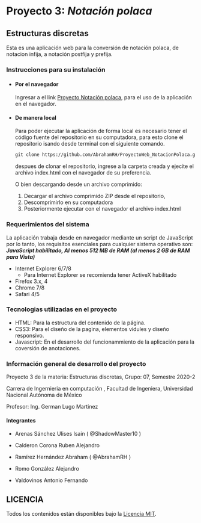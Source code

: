 # Proyecto 3: _Notación polaca_

## Estructuras discretas

Esta es una aplicación web para la conversión de notación polaca, de notacion infija, a notación postfija y prefija.

### Instrucciones para su instalación

* #### Por el navegador

  Ingresar a el link [Proyecto Notación polaca](https://abrahamrh.github.io/ProyectoWeb_NotacionPolaca/), para el uso de la aplicación en el navegador.

* #### De manera local

  Para poder ejecutar la aplicación de forma local es necesario tener el código fuente del repositorio en su computadora, para esto clone el repositorio isando desde terminal con el siguiente comando.

	```Markdown
	git clone https://github.com/AbrahamRH/ProyectoWeb_NotacionPolaca.git
	```

	despues de clonar el repositorio, ingrese a la carpeta creada y ejecite el archivo index.html con el navegador de su preferencia.

	O bien descargando desde un archivo comprimido:

	 1. Decargar el archivo comprimido ZIP desde el repositorio, 
	 2. Descomprimirlo en su computadora
	 3. Posteriormente ejecutar con el navegador el archivo index.html

### Requerimientos del sistema

La aplicación trabaja desde en navegador mediante un script de JavaScript
por lo tanto, los requisitos esenciales para cualquier sistema operativo son:
***JavaScript habilitado, Al menos 512 MB de RAM (al menos 2 GB de RAM para Vista)***

* Internet Explorer 6/7/8
  * Para Internet Explorer se recomienda tener ActiveX habilitado
* Firefox 3.x, 4
* Chrome 7/8
* Safari 4/5

### Tecnologias utilizadas en el proyecto

* HTML: Para la estructura del contenido de la página.
* CSS3: Para el diseño de la pagina, elementos vidules y diseño responsivo.
* Javascript: En el desarrollo del funcionammiento de la aplicación para la coversión de anotaciones.

### Información general de desarrollo del proyecto

Proyecto 3 de la materia: Estructuras discretas, Grupo: 07, Semestre 2020-2

Carrera de Ingernieria en computación , Facultad de Ingeniera, Universidad Nacional Autónoma de México

Profesor: Ing. German Lugo Martinez

#### Integrantes

* Arenas Sánchez Ulises Isain ( @ShadowMaster10 )

* Calderon Corona Ruben Alejandro

* Ramírez Hernández Abraham ( @AbrahamRH )

* Romo González Alejandro

* Valdovinos Antonio Fernando

## LICENCIA

Todos los contenidos están disponibles bajo la  [Licencia MIT](./LICENSE).
